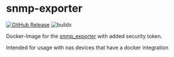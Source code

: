 snmp-exporter
===
[![GitHub Release](https://img.shields.io/github/v/release/timo-reymann/snmp-exporter.svg?label=version)](https://github.com/timo-reymann/snmp-exporter/releases)
![buildx](https://github.com/timo-reymann/snmp-exporter/workflows/buildx/badge.svg)

Docker-Image for the [snmp_exporter](https://github.com/prometheus/snmp_exporter) with added security token.

Intended for usage with nas devices that have a docker integration

